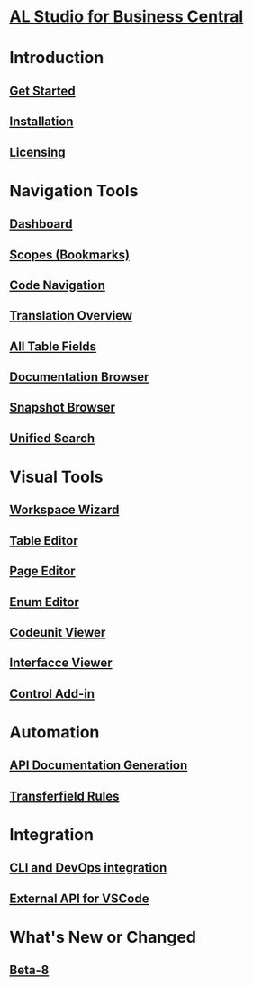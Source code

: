 # [AL Studio for Business Central](index.md)
# Introduction
## [Get Started](introduction/get-started.md)
## [Installation](introduction/installation.md)
## [Licensing](introduction/licensing.md)

# Navigation Tools
## [Dashboard]()
## [Scopes (Bookmarks)]()
## [Code Navigation](navigation-tools/code-navigation/code-navigation-index.md)
## [Translation Overview]()
## [All Table Fields]()
## [Documentation Browser]()
## [Snapshot Browser]()
## [Unified Search]()

# Visual Tools
## [Workspace Wizard]()
## [Table Editor]()
## [Page Editor]()
## [Enum Editor]()
## [Codeunit Viewer]()
## [Interfacce Viewer]()
## [Control Add-in]()
# Automation
## [API Documentation Generation]()
## [Transferfield Rules]()
# Integration
## [CLI and DevOps integration](integrations/command-line-devops.md)
## [External API for VSCode](integrations/extension-vscode-api.md)
# What's New or Changed
## [Beta-8]()